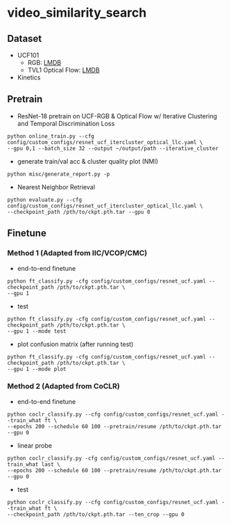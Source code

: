 
# video_similarity_search

## Dataset
* UCF101
  * RGB:  [LMDB](http://thor.robots.ox.ac.uk/~vgg/data/CoCLR/ucf101_rgb_lmdb.tar)
  * TVL1 Optical Flow: [LMDB](http://thor.robots.ox.ac.uk/~vgg/data/CoCLR/ucf101_flow_lmdb.tar)
* Kinetics

## Pretrain
* ResNet-18 pretrain on UCF-RGB & Optical Flow w/ Iterative Clustering and Temporal Discrimination Loss
 
```
python online_train.py --cfg config/custom_configs/resnet_ucf_itercluster_optical_llc.yaml \
--gpu 0,1 --batch_size 32 --output ~/output/path --iterative_cluster
```
* generate train/val acc & cluster quality plot (NMI)

```
python misc/generate_report.py -p
```

* Nearest Neighbor Retrieval
```
python evaluate.py --cfg config/custom_configs/resnet_ucf_itercluster_optical_llc.yaml \
--checkpoint_path /pth/to/ckpt.pth.tar --gpu 0 
```

## Finetune
### Method 1 (Adapted from IIC/VCOP/CMC)
* end-to-end finetune
```
python ft_classify.py -cfg config/custom_configs/resnet_ucf.yaml --checkpoint_path /pth/to/ckpt.pth.tar \
--gpu 1
```

* test
```
python ft_classify.py -cfg config/custom_configs/resnet_ucf.yaml --checkpoint_path /pth/to/ckpt.pth.tar \
--gpu 1 --mode test
```
* plot confusion matrix (after running test)
```
python ft_classify.py -cfg config/custom_configs/resnet_ucf.yaml --checkpoint_path /pth/to/ckpt.pth.tar \
--gpu 1 --mode plot
```
### Method 2 (Adapted from CoCLR)

* end-to-end finetune
```
python coclr_classify.py --cfg config/custom_configs/resnet_ucf.yaml --train_what ft \
--epochs 200 --schedule 60 100 --pretrain/resume /pth/to/ckpt.pth.tar --gpu 0 
```
* linear probe
```
python coclr_classify.py -cfg config/custom_configs/resnet_ucf.yaml --train_what last \
--epochs 200 --schedule 60 100 --pretrain/resume /pth/to/ckpt.pth.tar --gpu 0
```
* test
```
python coclr_classify.py --cfg config/custom_configs/resnet_ucf.yaml --train_what ft \
--checkpoint_path /pth/to/ckpt.pth.tar --ten_crop --gpu 0
```




